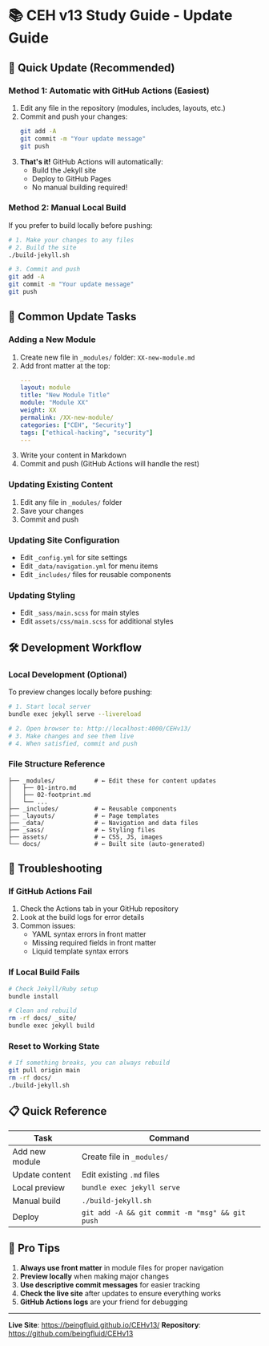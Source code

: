 # 📚 CEH v13 Study Guide - Update Guide

## 🚀 Quick Update (Recommended)

### Method 1: Automatic with GitHub Actions (Easiest)

1. Edit any file in the repository (modules, includes, layouts, etc.)
2. Commit and push your changes:
   ```bash
   git add -A
   git commit -m "Your update message"
   git push
   ```
3. **That's it!** GitHub Actions will automatically:
   - Build the Jekyll site
   - Deploy to GitHub Pages
   - No manual building required!

### Method 2: Manual Local Build

If you prefer to build locally before pushing:

```bash
# 1. Make your changes to any files
# 2. Build the site
./build-jekyll.sh

# 3. Commit and push
git add -A
git commit -m "Your update message"
git push
```

## 📝 Common Update Tasks

### Adding a New Module

1. Create new file in `_modules/` folder: `XX-new-module.md`
2. Add front matter at the top:
   ```yaml
   ---
   layout: module
   title: "New Module Title"
   module: "Module XX"
   weight: XX
   permalink: /XX-new-module/
   categories: ["CEH", "Security"]
   tags: ["ethical-hacking", "security"]
   ---
   ```
3. Write your content in Markdown
4. Commit and push (GitHub Actions will handle the rest)

### Updating Existing Content

1. Edit any file in `_modules/` folder
2. Save your changes
3. Commit and push

### Updating Site Configuration

- Edit `_config.yml` for site settings
- Edit `_data/navigation.yml` for menu items
- Edit `_includes/` files for reusable components

### Updating Styling

- Edit `_sass/main.scss` for main styles
- Edit `assets/css/main.scss` for additional styles

## 🛠 Development Workflow

### Local Development (Optional)

To preview changes locally before pushing:

```bash
# 1. Start local server
bundle exec jekyll serve --livereload

# 2. Open browser to: http://localhost:4000/CEHv13/
# 3. Make changes and see them live
# 4. When satisfied, commit and push
```

### File Structure Reference

```
├── _modules/           # ← Edit these for content updates
│   ├── 01-intro.md
│   ├── 02-footprint.md
│   └── ...
├── _includes/          # ← Reusable components
├── _layouts/           # ← Page templates
├── _data/              # ← Navigation and data files
├── _sass/              # ← Styling files
├── assets/             # ← CSS, JS, images
└── docs/               # ← Built site (auto-generated)
```

## 🔧 Troubleshooting

### If GitHub Actions Fail

1. Check the Actions tab in your GitHub repository
2. Look at the build logs for error details
3. Common issues:
   - YAML syntax errors in front matter
   - Missing required fields in front matter
   - Liquid template syntax errors

### If Local Build Fails

```bash
# Check Jekyll/Ruby setup
bundle install

# Clean and rebuild
rm -rf docs/ _site/
bundle exec jekyll build
```

### Reset to Working State

```bash
# If something breaks, you can always rebuild
git pull origin main
rm -rf docs/
./build-jekyll.sh
```

## 📋 Quick Reference

| Task           | Command                                         |
| -------------- | ----------------------------------------------- |
| Add new module | Create file in `_modules/`                      |
| Update content | Edit existing `.md` files                       |
| Local preview  | `bundle exec jekyll serve`                      |
| Manual build   | `./build-jekyll.sh`                             |
| Deploy         | `git add -A && git commit -m "msg" && git push` |

## 🎯 Pro Tips

1. **Always use front matter** in module files for proper navigation
2. **Preview locally** when making major changes
3. **Use descriptive commit messages** for easier tracking
4. **Check the live site** after updates to ensure everything works
5. **GitHub Actions logs** are your friend for debugging

---

**Live Site**: https://beingfluid.github.io/CEHv13/ **Repository**: https://github.com/beingfluid/CEHv13
